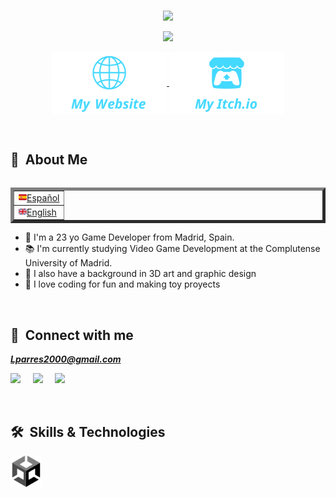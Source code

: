
<br>

<p align="center"> 
<img src="https://readme-typing-svg.demolab.com?font=Josefin+Sans&size=40&duration=1&pause=1000&color=44D9FF&center=true&vCenter=true&repeat=false&random=false&width=435&lines=Luis+Parres" />
</p>

<p align="center">
<img src="https://readme-typing-svg.demolab.com?font=Josefin+Sans&size=25&duration=2000&pause=4000&color=44D9FF&center=true&vCenter=true&random=false&width=435&lines=Game+developer+and+3D+Generalist" />
</p>

<p align="center">


<a href="">
    <img src="./assets/svg/mywebsite.svg" align="center" height="100" alt="Website" />
</a>
<a href="">
    <img src="./assets/svg/myitchio.svg" align="center" height="100" alt="Itch.io" />
</a>
    
</p>

<br>

## :space_invader:&nbsp; About Me

<table align="right" border="5px">
 <tr><td><a href="README_es.md"><img src="./assets/svg/spainflag.svg" height="13">Español</a></td></tr>
 <tr><td><a href="README.md"><img src="./assets/svg/ukflag.svg" height="13">English</a></td></tr>
</table>

- :wave: I'm a 23 yo Game Developer from Madrid, Spain.
- :books: I'm currently studying Video Game Development at the Complutense University of Madrid.
- :art: I also have a background in 3D art and graphic design
- :balloon: I love coding for fun and making toy proyects

<br>

## :link:&nbsp; Connect with me

***Lparres2000@gmail.com***

  <a href="https://github.com/Lparres2000/"><img src="https://img.shields.io/badge/GitHub-%2312100E.svg?&style=for-the-badge&logo=Github&logoColor=white" /></a>&nbsp;&nbsp;&nbsp;&nbsp;
  <a href="https://www.linkedin.com/in/luisparres/"><img src="https://img.shields.io/badge/linkedin-%230077B5.svg?&style=for-the-badge&logo=linkedin&logoColor=white" /></a>&nbsp;&nbsp;&nbsp;&nbsp;
  <a href="mailto:lparres2000@gmail.com?subject=Hello%20Luis,%20From%20Github"><img src="https://img.shields.io/badge/gmail-%23D14836.svg?&style=for-the-badge&logo=gmail&logoColor=white" /></a>&nbsp;&nbsp;&nbsp;&nbsp;

<br>

## 🛠&nbsp; Skills & Technologies

<a><img height="50" src="https://github.com/devicons/devicon/blob/master/icons/unity/unity-original.svg"></a>&nbsp;&nbsp;&nbsp;&nbsp;

